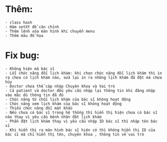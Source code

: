 # Thêm:
    - class hash
    - Hàm setXY để căn chỉnh
    - Thêm lệnh xóa màn hình khi chuyển menu
    - Thêm màu đồ họa
# Fix bug: 
    - Không hiện mã bác sĩ
    - Lỗi chức năng đổi lịch khám: khi chọn chức năng đổi lịch khám thì in ra chưa có lịch khám nào, sửa lại in ra những lịch khám đã đặt mà chưa hủy
    - Doctor chưa thể cập nhập Chuyên khoa và Vai trò
    - Cả patient và doctor đều yêu cầu nhập lại thông tin khi đăng nhập vào mặc dù thông tin đã đủ
    - Chức năng từ chối lịch khám của bác sĩ không hoạt động
    - Chức năng xem lịch khám của bác sĩ không hoạt động
    - Thiếu chức năng đổi mật khẩu
    - Nếu chưa có bác sĩ trong hệ thống thì hiển thị hiện chưa có bác sĩ nào thay vì yêu cầu bệnh nhân đặt lịch khám
    - Phần đặt lịch khám thay vì yêu cầu nhập ID bác sĩ thì nhập tên bác sĩ
    - Khi hiển thị ra màn hình bác sĩ hiện có thì không hiển thị ID của bác sĩ mà chỉ hiển thị tên, chuyên khoa , thông tin về vai trò



